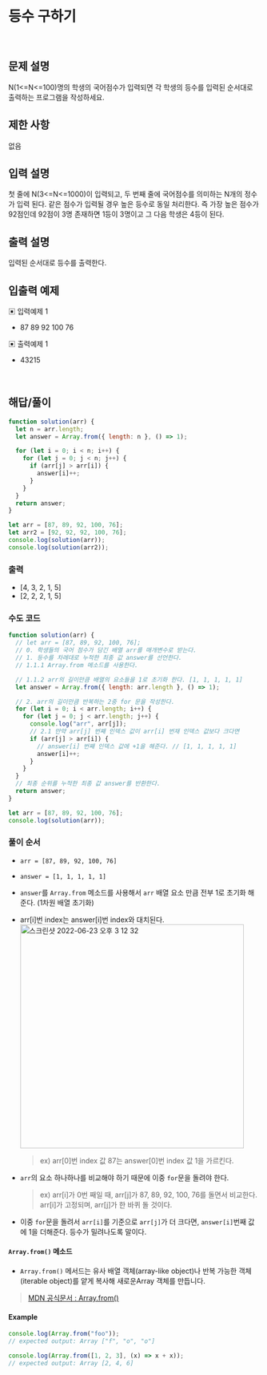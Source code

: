 # 등수 구하기

</br>

## 문제 설명

N(1<=N<=100)명의 학생의 국어점수가 입력되면 각 학생의 등수를 입력된 순서대로 출력하는 프로그램을 작성하세요.

## 제한 사항

없음

## 입력 설명

첫 줄에 N(3<=N<=1000)이 입력되고, 두 번째 줄에 국어점수를 의미하는 N개의 정수가 입력 된다. 같은 점수가 입력될 경우 높은 등수로 동일 처리한다. 즉 가장 높은 점수가 92점인데 92점이 3명 존재하면 1등이 3명이고 그 다음 학생은 4등이 된다.

## 출력 설명

입력된 순서대로 등수를 출력한다.

## 입출력 예제

▣ 입력예제 1

- 87 89 92 100 76

▣ 출력예제 1

- 43215

</br>

## 해답/풀이

```js
function solution(arr) {
  let n = arr.length;
  let answer = Array.from({ length: n }, () => 1);

  for (let i = 0; i < n; i++) {
    for (let j = 0; j < n; j++) {
      if (arr[j] > arr[i]) {
        answer[i]++;
      }
    }
  }
  return answer;
}

let arr = [87, 89, 92, 100, 76];
let arr2 = [92, 92, 92, 100, 76];
console.log(solution(arr));
console.log(solution(arr2));
```

### 출력

- [4, 3, 2, 1, 5]
- [2, 2, 2, 1, 5]

### 수도 코드

```js
function solution(arr) {
  // let arr = [87, 89, 92, 100, 76];
  // 0. 학생들의 국어 점수가 담긴 배열 arr를 매개변수로 받는다.
  // 1. 등수를 차례대로 누적한 최종 값 answer를 선언한다.
  // 1.1.1 Array.from 메소드를 사용한다.

  // 1.1.2 arr의 길이만큼 배열의 요소들을 1로 초기화 한다. [1, 1, 1, 1, 1]
  let answer = Array.from({ length: arr.length }, () => 1);

  // 2. arr의 길이만큼 반복하는 2중 for 문을 작성한다.
  for (let i = 0; i < arr.length; i++) {
    for (let j = 0; j < arr.length; j++) {
      console.log("arr", arr[j]);
      // 2.1 만약 arr[j] 번째 인덱스 값이 arr[i] 번재 인덱스 값보다 크다면
      if (arr[j] > arr[i]) {
        // answer[i] 번째 인덱스 값에 +1을 해준다. // [1, 1, 1, 1, 1]
        answer[i]++;
      }
    }
  }
  // 최종 순위를 누적한 최종 값 answer를 반환한다.
  return answer;
}

let arr = [87, 89, 92, 100, 76];
console.log(solution(arr));
```

### 풀이 순서

- `arr = [87, 89, 92, 100, 76]`
- `answer = [1, 1, 1, 1, 1]`

- `answer`를 `Array.from` 메소드를 사용해서 `arr` 배열 요소 만큼 전부 1로 초기화 해준다. (1차원 배열 초기화)
- arr[i]번 index는 answer[i]번 index와 대치된다.
  <img width="447" alt="스크린샷 2022-06-23 오후 3 12 32" src="https://user-images.githubusercontent.com/53133662/175229563-7e1f75fe-f6fe-46ed-95ce-602218fad1fb.png">
  > ex) arr[0]번 index 값 87는 answer[0]번 index 값 1을 가르킨다.
- `arr`의 요소 하나하나를 비교해야 하기 때문에 이중 `for`문을 돌려야 한다.
  > ex) arr[i]가 0번 째일 때, arr[j]가 87, 89, 92, 100, 76를 돌면서 비교한다. arr[i]가 고정되며, arr[j]가 한 바퀴 돌 것이다.
- 이중 `for`문을 돌려서 `arr[i]`를 기준으로 `arr[j]`가 더 크다면, `answer[i]`번째 값에 1을 더해준다. 등수가 밀려나도록 말이다.

#### `Array.from()` 메소드

- `Array.from()` 메서드는 유사 배열 객체(array-like object)나 반복 가능한 객체(iterable object)를 얕게 복사해 새로운Array 객체를 만듭니다.

> [MDN 공식문서 : Array.from()](https://developer.mozilla.org/ko/docs/Web/JavaScript/Reference/Global_Objects/Array/from)

#### Example

```js
console.log(Array.from("foo"));
// expected output: Array ["f", "o", "o"]

console.log(Array.from([1, 2, 3], (x) => x + x));
// expected output: Array [2, 4, 6]
```

</br>

